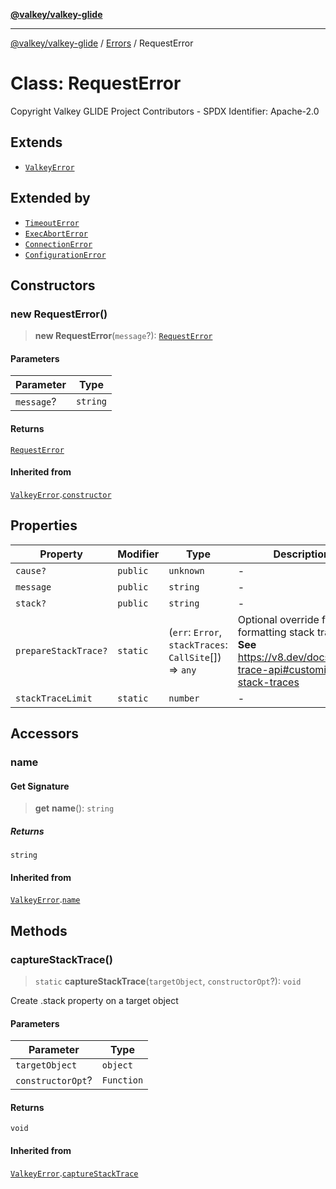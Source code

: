 [**@valkey/valkey-glide**](../../README.md)

***

[@valkey/valkey-glide](../../modules.md) / [Errors](../README.md) / RequestError

# Class: RequestError

Copyright Valkey GLIDE Project Contributors - SPDX Identifier: Apache-2.0

## Extends

- [`ValkeyError`](ValkeyError.md)

## Extended by

- [`TimeoutError`](TimeoutError.md)
- [`ExecAbortError`](ExecAbortError.md)
- [`ConnectionError`](ConnectionError.md)
- [`ConfigurationError`](ConfigurationError.md)

## Constructors

### new RequestError()

> **new RequestError**(`message`?): [`RequestError`](RequestError.md)

#### Parameters

| Parameter | Type |
| ------ | ------ |
| `message`? | `string` |

#### Returns

[`RequestError`](RequestError.md)

#### Inherited from

[`ValkeyError`](ValkeyError.md).[`constructor`](ValkeyError.md#constructors)

## Properties

| Property | Modifier | Type | Description | Inherited from |
| ------ | ------ | ------ | ------ | ------ |
| <a id="cause"></a> `cause?` | `public` | `unknown` | - | [`ValkeyError`](ValkeyError.md).[`cause`](ValkeyError.md#cause) |
| <a id="message-1"></a> `message` | `public` | `string` | - | [`ValkeyError`](ValkeyError.md).[`message`](ValkeyError.md#message-1) |
| <a id="stack"></a> `stack?` | `public` | `string` | - | [`ValkeyError`](ValkeyError.md).[`stack`](ValkeyError.md#stack) |
| <a id="preparestacktrace"></a> `prepareStackTrace?` | `static` | (`err`: `Error`, `stackTraces`: `CallSite`[]) => `any` | Optional override for formatting stack traces **See** https://v8.dev/docs/stack-trace-api#customizing-stack-traces | [`ValkeyError`](ValkeyError.md).[`prepareStackTrace`](ValkeyError.md#preparestacktrace) |
| <a id="stacktracelimit"></a> `stackTraceLimit` | `static` | `number` | - | [`ValkeyError`](ValkeyError.md).[`stackTraceLimit`](ValkeyError.md#stacktracelimit) |

## Accessors

### name

#### Get Signature

> **get** **name**(): `string`

##### Returns

`string`

#### Inherited from

[`ValkeyError`](ValkeyError.md).[`name`](ValkeyError.md#name)

## Methods

### captureStackTrace()

> `static` **captureStackTrace**(`targetObject`, `constructorOpt`?): `void`

Create .stack property on a target object

#### Parameters

| Parameter | Type |
| ------ | ------ |
| `targetObject` | `object` |
| `constructorOpt`? | `Function` |

#### Returns

`void`

#### Inherited from

[`ValkeyError`](ValkeyError.md).[`captureStackTrace`](ValkeyError.md#capturestacktrace)
